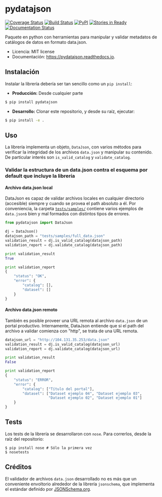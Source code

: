 pydatajson
===

[![Coverage Status](https://coveralls.io/repos/github/datosgobar/pydatajson/badge.svg?branch=master)](https://coveralls.io/github/datosgobar/pydatajson?branch=master)
[![Build Status](https://travis-ci.org/datosgobar/pydatajson.svg?branch=master)](https://travis-ci.org/datosgobar/pydatajson)
[![PyPI](https://badge.fury.io/py/pydatajson.svg)](http://badge.fury.io/py/pydatajson)
[![Stories in Ready](https://badge.waffle.io/datosgobar/pydatajson.png?label=ready&title=Ready)](https://waffle.io/datosgobar/pydatajson)
[![Documentation Status](http://readthedocs.org/projects/pydatajson/badge/?version=latest)](http://data-cleaner.readthedocs.org/en/latest/?badge=latest)

Paquete en python con herramientas para manipular y validar metadatos de catálogos de datos en formato data.json.


* Licencia: MIT license
* Documentación: https://pydatajson.readthedocs.io.


## Instalación

Instalar la librería debería ser tan sencillo como un `pip install`:

* **Producción:** Desde cualquier parte

```bash
$ pip install pydatajson
```

* **Desarrollo:** Clonar este repositorio, y desde su raíz, ejecutar:
```bash
$ pip install -e .
```

## Uso

La librería implementa un objeto, `DataJson`, con varios métodos para verificar la integridad de los archivos `data.json` y manipular su contenido. De particular interés son `is_valid_catalog` y `validate_catalog`.

### Validar la estructura de un data.json contra el esquema por default que incluye la librería

#### Archivo data.json local

DataJson es capaz de validar archivos locales en cualquier directorio (accesible) siempre y cuando se provea el path absoluto a él.
Por conveniencia, la carpeta [`tests/samples/`](tests/samples/) contiene varios ejemplos de `data.json`s bien y mal formados con distintos tipos de errores.

```python
from pydatajson import DataJson

dj = DataJson()
datajson_path = "tests/samples/full_data.json"
validation_result = dj.is_valid_catalog(datajson_path)
validation_report = dj.validate_catalog(datajson_path)

print validation_result
True

print validation_report
{ 
    "status": "OK", 
    "error": { 
        "catalog": [], 
        "dataset": [] 
    }   
}   
```

#### Archivo data.json remoto

También es posible proveer una URL remota al archivo `data.json` de un portal productivo. Internamente, DataJson entiende que si el path del archivo a validar comienza con "http", se trata de una URL remota.

```python
datajson_url = "http://104.131.35.253/data.json"
validation_result = dj.is_valid_catalog(datajson_url)
validation_report = dj.validate_catalog(datajson_url)

print validation_result
False

print validation_report
{
    "status": "ERROR",
    "error": {
        "catalog": ["Título del portal"],
        "dataset": ["Dataset ejemplo 04", "Dataset ejemplo 03",
                    "Dataset ejemplo 02", "Dataset ejemplo 01"]
    }   
}   
```

## Tests

Los tests de la librería se desarrollaron con `nose`. Para correrlos, desde la raíz del repositorio:
```
$ pip install nose # Sólo la primera vez
$ nosetests
```

## Créditos

El validador de archivos `data.json` desarrollado no es más que un conveniente envoltorio alrededor de la librería `jsonschema`, que implementa el estándar definido por [JSONSchema.org](http://json-schema.org/).
